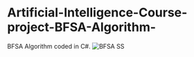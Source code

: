 # Artificial-Intelligence-Course-project-BFSA-Algorithm-
BFSA Algorithm coded in C#.
![BFSA SS](https://user-images.githubusercontent.com/66659379/131335037-277150e5-d507-49d2-8241-bd4326fca009.png)

